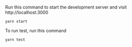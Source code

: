 Run this command to start the development server and visit http://localhost:3000
```
yarn start
```

To run test, run this command
```
yarn test
```
